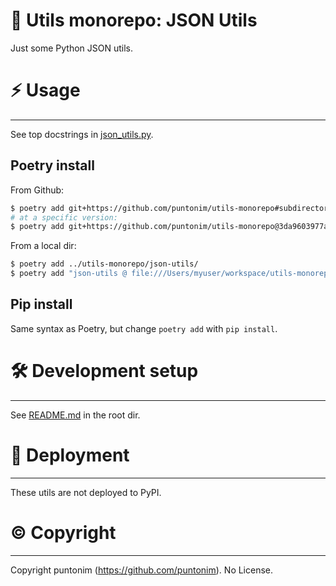**🐍 Utils monorepo: JSON Utils**
==================================

Just some Python JSON utils.


⚡ Usage
=======

---

See top docstrings in [json_utils.py](json_utils/json_utils.py).

Poetry install
--------------
From Github:
```sh
$ poetry add git+https://github.com/puntonim/utils-monorepo#subdirectory=json-utils
# at a specific version:
$ poetry add git+https://github.com/puntonim/utils-monorepo@3da9603977a5e2948429627ac83309353cca693d#subdirectory=json-utils
```

From a local dir:
```sh
$ poetry add ../utils-monorepo/json-utils/
$ poetry add "json-utils @ file:///Users/myuser/workspace/utils-monorepo/json-utils/"
```

Pip install
-----------
Same syntax as Poetry, but change `poetry add` with `pip install`.


🛠️ Development setup
====================

---

See [README.md](../README.md) in the root dir.


🚀 Deployment
=============

---

These utils are not deployed to PyPI.


©️ Copyright
============

---

Copyright puntonim (https://github.com/puntonim). No License.

